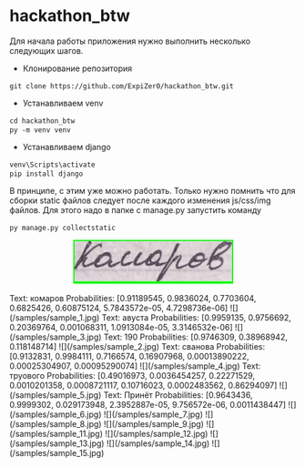 # hackathon_btw
Для начала работы приложения нужно выполнить несколько следующих шагов.
- Клонирование репозитория
```
git clone https://github.com/ExpiZer0/hackathon_btw.git
```
- Устанавливаем venv
```
cd hackathon_btw
py -m venv venv
```
- Устанавливаем django
```
venv\Scripts\activate
pip install django
```
В принципе, с этим уже можно работать.
Только нужно помнить что для сборки static файлов следует
после каждого изменения js/css/img файлов.
Для этого надо в папке с manage.py запустить команду
```
py manage.py collectstatic
```
<p align="center">
  <img src="/samples/sample_0.jpg">
</p>
Text: комаров  
Probabilities: [0.91189545, 0.9836024, 0.7703604, 0.6825426, 0.60875124, 5.7843572e-05, 4.7298736e-06]  
![](/samples/sample_1.jpg)  
Text: авуста  
Probabilities: [0.9959135, 0.9756692, 0.20369764, 0.001068311, 1.0913084e-05, 3.3146532e-06]  
![](/samples/sample_3.jpg)  
Text: 190  
Probabilities: [0.9746309, 0.38968942, 0.118148714]  
![](/samples/sample_2.jpg)  
Text: сванова  
Probabilities: [0.9132831, 0.9984111, 0.7166574, 0.16907968, 0.00013890222, 0.00025304907, 0.00095290074]  
![](/samples/sample_4.jpg)  
Text: труового  
Probabilities: [0.49016973, 0.0036454257, 0.22271529, 0.0010201358, 0.0008721117, 0.10716023, 0.0002483562, 0.86294097]  
![](/samples/sample_5.jpg)  
Text: Принёт  
Probabilities: [0.9643436, 0.9999302, 0.029173948, 2.3952887e-05, 9.756572e-06, 0.0011438447]  
![](/samples/sample_6.jpg)  
![](/samples/sample_7.jpg)  
![](/samples/sample_8.jpg)  
![](/samples/sample_9.jpg)  
![](/samples/sample_11.jpg)  
![](/samples/sample_12.jpg)  
![](/samples/sample_13.jpg)  
![](/samples/sample_14.jpg)  
![](/samples/sample_15.jpg)  

